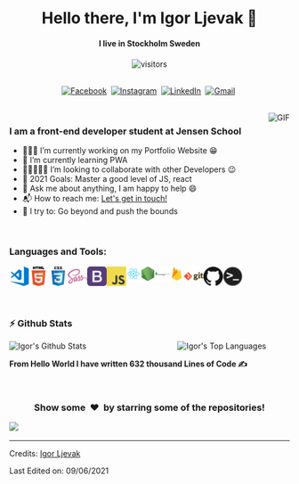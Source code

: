 
<p>
  <h1 align="center"><b>Hello there, I'm Igor Ljevak 👋</b></h1>
</p>

<p>
  <h4 align="center"><b>I live in Stockholm Sweden</b></h4>
</p>

<p align="center">
    <img align="center" alt="visitors" src="https://gpvc.arturio.dev/ittzyTT" />
</p>

<p align="center">
<br>
<a href="https://www.facebook.com/ljevak/"><img src="https://img.shields.io/badge/facebook-%231877F2.svg?&style=for-the-badge&logo=facebook&logoColor=white" alt="Facebook" /></a>&nbsp;
<a href="https://www.instagram.com/ilj_photo/"><img src="https://img.shields.io/badge/instagram-%23E4405F.svg?&style=for-the-badge&logo=instagram&logoColor=white" alt="Instagram" /></a>&nbsp;
<a href="https://www.linkedin.com/in/igorljevak/"><img src="https://img.shields.io/badge/linkedin-%230077B5.svg?&style=for-the-badge&logo=linkedin&logoColor=white" alt="LinkedIn" /></a>&nbsp;
<a href="mailto:igorljevak@gmail.com?subject=Hey%20Igor"><img src="https://img.shields.io/badge/gmail-%23D14836.svg?&style=for-the-badge&logo=gmail&logoColor=white" alt="Gmail"/></a>&nbsp;
</p>

<br>

<img align="right" height="270px" alt="GIF" src="https://i.pinimg.com/originals/e4/26/70/e426702edf874b181aced1e2fa5c6cde.gif" />

### I am a front-end developer student at Jensen School
- 👨🏽‍💻  I’m currently working on my Portfolio Website :grin:
- 📱  I’m currently learning PWA
- 👩🏽‍🤝‍👨🏾 I’m looking to collaborate with other Developers :wink:
- 🥅  2021 Goals: Master a good level of JS, react
- 💬  Ask me about anything, I am happy to help :smile:
- 📬  How to reach me: [Let's get in touch!][linkedin]
- 🧗  I try to: Go beyond and push the bounds


<br>

### Languages and Tools: 

<img align="left" alt="Visual Studio Code" width="35px" src="https://raw.githubusercontent.com/github/explore/80688e429a7d4ef2fca1e82350fe8e3517d3494d/topics/visual-studio-code/visual-studio-code.png" />
<img align="left" alt="HTML5" width="35px" src="https://raw.githubusercontent.com/github/explore/80688e429a7d4ef2fca1e82350fe8e3517d3494d/topics/html/html.png" />
<img align="left" alt="CSS3" width="35px" src="https://raw.githubusercontent.com/github/explore/80688e429a7d4ef2fca1e82350fe8e3517d3494d/topics/css/css.png" />
<img align="left" alt="Sass" width="35px" src="https://raw.githubusercontent.com/github/explore/80688e429a7d4ef2fca1e82350fe8e3517d3494d/topics/sass/sass.png" />
<img align="left" alt="HTML5" width="35px" src="https://raw.githubusercontent.com/github/explore/80688e429a7d4ef2fca1e82350fe8e3517d3494d/topics/bootstrap/bootstrap.png" />
<img align="left" alt="JavaScript" width="35px" src="https://raw.githubusercontent.com/github/explore/80688e429a7d4ef2fca1e82350fe8e3517d3494d/topics/javascript/javascript.png" />
<img align="left" alt="React" width="26px" src="https://raw.githubusercontent.com/github/explore/80688e429a7d4ef2fca1e82350fe8e3517d3494d/topics/react/react.png" />
<img align="left" alt="Node.js" width="26px" src="https://raw.githubusercontent.com/github/explore/80688e429a7d4ef2fca1e82350fe8e3517d3494d/topics/nodejs/nodejs.png" />
<img align="left" alt="MongoDB" width="26px" src="https://raw.githubusercontent.com/github/explore/80688e429a7d4ef2fca1e82350fe8e3517d3494d/topics/mongodb/mongodb.png" />
<img align="left" alt="MongoDB" width="26px" src="https://raw.githubusercontent.com/github/explore/80688e429a7d4ef2fca1e82350fe8e3517d3494d/topics/firebase/firebase.png" />
<img align="left" alt="Git" width="35px" src="https://raw.githubusercontent.com/github/explore/80688e429a7d4ef2fca1e82350fe8e3517d3494d/topics/git/git.png" />
<img align="left" alt="GitHub" width="35px" src="https://raw.githubusercontent.com/github/explore/78df643247d429f6cc873026c0622819ad797942/topics/github/github.png" />
<img align="left" alt="HTML5" width="35px" src="https://raw.githubusercontent.com/github/explore/80688e429a7d4ef2fca1e82350fe8e3517d3494d/topics/terminal/terminal.png" />


<br>
<br>
<br>
<br>



### :zap: Github Stats

  <img align="left" src="https://github-readme-stats.vercel.app/api?username=ittzytt&show_icons=true&title_color=fff&icon_color=79ff97&text_color=efefef&bg_color=24292e" alt="Igor's Github Stats" width="60%">
  
<img src="https://github-readme-stats.vercel.app/api/top-langs/?username=ittzytt&show_icons=true&hide_border=true&theme=radical" width="37%" alt="Igor's Top Languages">



<br>

<!--###📑 &nbsp; Download Resume-->


<!--START_SECTION_LINES_OF_CODE:readme-info-->
**From Hello World I have written 632 thousand Lines of Code ✍️**


<!--END_SECTION_LINES_OF_CODE:readme-info-->


<br>

<div align="center">
<h3 align="center">Show some &nbsp;❤️&nbsp; by starring some of the repositories!</h3>
</div><img src="https://github.com/punitkmryh/punitkmryh/blob/master/wave.svg" />


[instagram]: https://www.instagram.com/ilj_photo/
[linkedin]: https://www.linkedin.com/in/igorljevak/
-----
Credits: [Igor Ljevak](https://github.com/ittzytt)

Last Edited on: 09/06/2021

